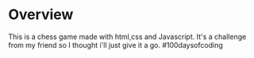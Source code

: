 # Overview

This is a chess game made with html,css and Javascript. It's a challenge from my friend so I thought i'll just give it a go. #100daysofcoding
